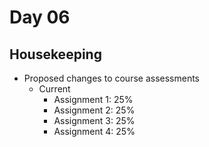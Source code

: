 # Day 06
## Housekeeping
- Proposed changes to course assessments
  - Current
    - Assignment 1: 25%
    - Assignment 2: 25%
    - Assignment 3: 25%
    - Assignment 4: 25%


